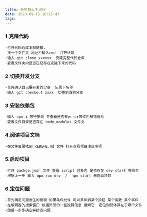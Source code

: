```yaml
---
title: 新项目上手流程
date: 2023-09-15 10:15:47
tags:
---
```


### 1.克隆代码

    -打开代码仓库复制链接.
    -找一个文件夹 地址栏输入cmd  打开终端
    -输入 git clone xxxxxx  克隆完整代码仓库
    -查看文件夹内是否已经存在克隆下来的代码

### 2.切换开发分支

    -首先确认自己要开发的分支  记录下名称
    -输入 git checkout xxxx  切换到当前分支

### 3.安装依赖包

    -输入 npm i 等待安装 并查看是否有error等红色报错信息
    -查看文件目录是否存在 node_modules 文件夹

### 4.阅读项目文档

    -在文件目录找到 REDEME.md 文件 打开查看项目注意事项

### 5.启动项目

    -打开 packge.json 文件 查看 script 对象内 是否存在 dev start 等命令
    -根据上一步 输入 npm run dev  /  npm start 来启动项目

### 6.定位问题

    -首先确定问题发生的页面 如果条件允许 可以具体到某个按钮 某个函数 某个事件
    -在编辑器的搜索窗口 根据页面的一些独特信息 搜索它  定位到具体存在于哪个文件
    -然后一步步确定并排查问题
